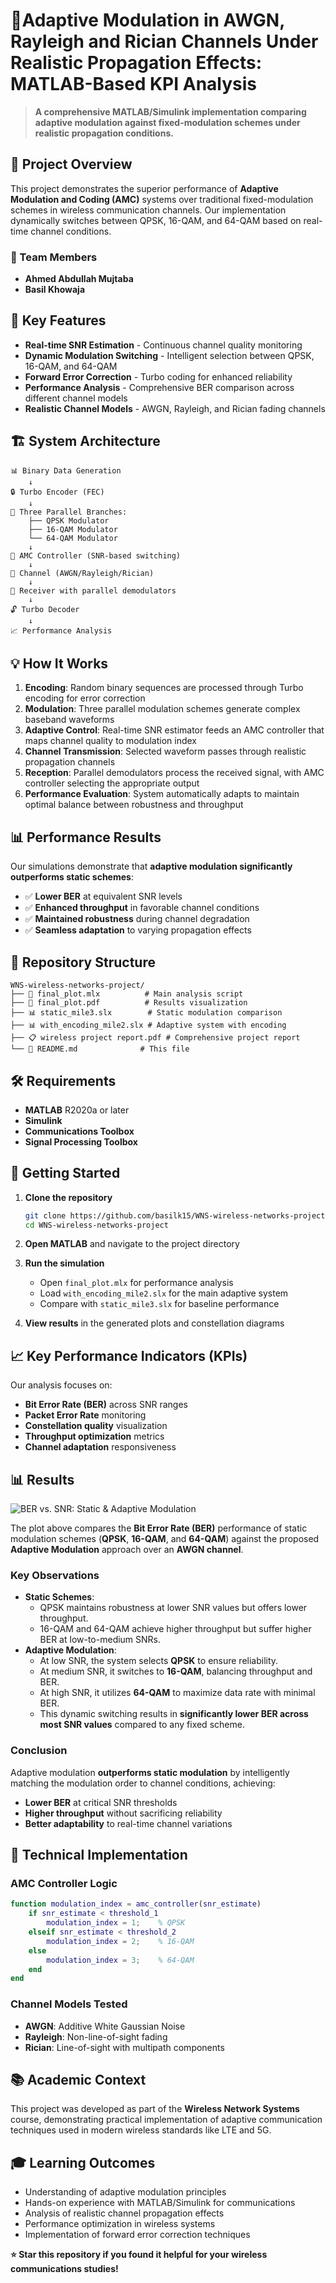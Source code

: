 # 📡Adaptive Modulation in AWGN, Rayleigh and Rician Channels Under Realistic Propagation Effects: MATLAB-Based KPI Analysis

> **A comprehensive MATLAB/Simulink implementation comparing adaptive modulation against fixed-modulation schemes under realistic propagation conditions.**

## 🎯 Project Overview

This project demonstrates the superior performance of **Adaptive Modulation and Coding (AMC)** systems over traditional fixed-modulation schemes in wireless communication channels. Our implementation dynamically switches between QPSK, 16-QAM, and 64-QAM based on real-time channel conditions.

### 👥 Team Members
- **Ahmed Abdullah Mujtaba**
- **Basil Khowaja**

## 🚀 Key Features

- **Real-time SNR Estimation** - Continuous channel quality monitoring
- **Dynamic Modulation Switching** - Intelligent selection between QPSK, 16-QAM, and 64-QAM
- **Forward Error Correction** - Turbo coding for enhanced reliability
- **Performance Analysis** - Comprehensive BER comparison across different channel models
- **Realistic Channel Models** - AWGN, Rayleigh, and Rician fading channels

## 🏗️ System Architecture

```
📊 Binary Data Generation
    ↓
🔒 Turbo Encoder (FEC)
    ↓
🔀 Three Parallel Branches:
    ├── QPSK Modulator
    ├── 16-QAM Modulator
    └── 64-QAM Modulator
    ↓
📡 AMC Controller (SNR-based switching)
    ↓
🌊 Channel (AWGN/Rayleigh/Rician)
    ↓
📨 Receiver with parallel demodulators
    ↓
🔓 Turbo Decoder
    ↓
📈 Performance Analysis
```

## 💡 How It Works

1. **Encoding**: Random binary sequences are processed through Turbo encoding for error correction
2. **Modulation**: Three parallel modulation schemes generate complex baseband waveforms
3. **Adaptive Control**: Real-time SNR estimator feeds an AMC controller that maps channel quality to modulation index
4. **Channel Transmission**: Selected waveform passes through realistic propagation channels
5. **Reception**: Parallel demodulators process the received signal, with AMC controller selecting the appropriate output
6. **Performance Evaluation**: System automatically adapts to maintain optimal balance between robustness and throughput

## 📊 Performance Results

Our simulations demonstrate that **adaptive modulation significantly outperforms static schemes**:

- ✅ **Lower BER** at equivalent SNR levels
- ✅ **Enhanced throughput** in favorable channel conditions  
- ✅ **Maintained robustness** during channel degradation
- ✅ **Seamless adaptation** to varying propagation effects

## 📁 Repository Structure

```
WNS-wireless-networks-project/
├── 📄 final_plot.mlx          # Main analysis script
├── 📄 final_plot.pdf          # Results visualization
├── 📊 static_mile3.slx        # Static modulation comparison
├── 📊 with_encoding_mile2.slx # Adaptive system with encoding
├── 📋 wireless project report.pdf # Comprehensive project report
└── 📖 README.md              # This file
```

## 🛠️ Requirements

- **MATLAB** R2020a or later
- **Simulink** 
- **Communications Toolbox**
- **Signal Processing Toolbox**

## 🚀 Getting Started

1. **Clone the repository**
   ```bash
   git clone https://github.com/basilk15/WNS-wireless-networks-project.git
   cd WNS-wireless-networks-project
   ```

2. **Open MATLAB** and navigate to the project directory

3. **Run the simulation**
   - Open `final_plot.mlx` for performance analysis
   - Load `with_encoding_mile2.slx` for the main adaptive system
   - Compare with `static_mile3.slx` for baseline performance

4. **View results** in the generated plots and constellation diagrams

## 📈 Key Performance Indicators (KPIs)

Our analysis focuses on:
- **Bit Error Rate (BER)** across SNR ranges
- **Packet Error Rate** monitoring
- **Constellation quality** visualization
- **Throughput optimization** metrics
- **Channel adaptation** responsiveness

## 📊 Results

![BER vs. SNR: Static & Adaptive Modulation](RESULT.png)

The plot above compares the **Bit Error Rate (BER)** performance of static modulation schemes (**QPSK**, **16-QAM**, and **64-QAM**) against the proposed **Adaptive Modulation** approach over an **AWGN channel**.

### Key Observations
- **Static Schemes**:
  - QPSK maintains robustness at lower SNR values but offers lower throughput.
  - 16-QAM and 64-QAM achieve higher throughput but suffer higher BER at low-to-medium SNRs.
- **Adaptive Modulation**:
  - At low SNR, the system selects **QPSK** to ensure reliability.
  - At medium SNR, it switches to **16-QAM**, balancing throughput and BER.
  - At high SNR, it utilizes **64-QAM** to maximize data rate with minimal BER.
  - This dynamic switching results in **significantly lower BER across most SNR values** compared to any fixed scheme.

### Conclusion
Adaptive modulation **outperforms static modulation** by intelligently matching the modulation order to channel conditions, achieving:
- **Lower BER** at critical SNR thresholds
- **Higher throughput** without sacrificing reliability
- **Better adaptability** to real-time channel variations


## 🔬 Technical Implementation

### AMC Controller Logic
```matlab
function modulation_index = amc_controller(snr_estimate)
    if snr_estimate < threshold_1
        modulation_index = 1;    % QPSK
    elseif snr_estimate < threshold_2
        modulation_index = 2;    % 16-QAM
    else
        modulation_index = 3;    % 64-QAM
    end
end
```

### Channel Models Tested
- **AWGN**: Additive White Gaussian Noise
- **Rayleigh**: Non-line-of-sight fading
- **Rician**: Line-of-sight with multipath components

## 📚 Academic Context

This project was developed as part of the **Wireless Network Systems** course, demonstrating practical implementation of adaptive communication techniques used in modern wireless standards like LTE and 5G.

## 🎓 Learning Outcomes

- Understanding of adaptive modulation principles
- Hands-on experience with MATLAB/Simulink for communications
- Analysis of realistic channel propagation effects
- Performance optimization in wireless systems
- Implementation of forward error correction techniques


**⭐ Star this repository if you found it helpful for your wireless communications studies!**
